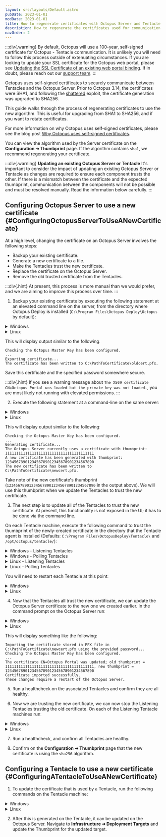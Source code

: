 ```yaml
---
layout: src/layouts/Default.astro
pubDate: 2023-01-01
modDate: 2023-01-01
title: How to regenerate certificates with Octopus Server and Tentacle
description: How to regenerate the certificates used for communication between Octopus Server and its Tentacles.
navOrder: 2
---
```


:::div{.warning}
By default, Octopus will use a 100-year, self-signed certificate for Octopus - Tentacle communication. It is unlikely you will need to follow this process outside of extenuating circumstances. If you are looking to update your SSL certificate for the Octopus web portal, please see [Updating the SSL Certificate of an existing web portal binding](https://octopus.com/docs/security/exposing-octopus/expose-the-octopus-web-portal-over-https#updating-the-ssl-certificate-of-an-existing-web-portal-binding). If in doubt, please reach out our [support team](https://octopus.com/support).
:::

Octopus uses self-signed certificates to securely communicate between Tentacles and the Octopus Server. Prior to Octopus 3.14, the certificates were SHA1, and following the [shattered](https://octopus.com/blog/shattered) exploit, the certificate generation was upgraded to SHA256. 

This guide walks through the process of regenerating certificates to use the new algorithm. This is useful for upgrading from SHA1 to SHA256, and if you want to rotate certificates.

For more information on why Octopus uses self-signed certificates, please see the blog post [Why Octopus uses self-signed certificates](https://octopusdeploy.com/blog/why-self-signed-certificates).

You can view the algorithm used by the Server certificate on the **Configuration ➜ Thumbprint** page. If the algorithm contains `sha1`, we recommend regenerating your certificate.

:::div{.warning}
**Updating an existing Octopus Server or Tentacle**
It's important to consider the impact of updating an existing Octopus Server or Tentacle as changes are required to ensure each component trusts the other. If there is a mismatch between the certificate and the expected thumbprint, communication between the components will not be possible and must be resolved manually. Read the information below carefully.
:::

## Configuring Octopus Server to use a new certificate {#ConfiguringOctopusServerToUseANewCertificate}

At a high level, changing the certificate on an Octopus Server involves the following steps:

* Backup your existing certificate.
* Generate a new certificate to a file.
* Make the Tentacles trust the new certificate.
* Replace the certificate on the Octopus Server.
* Remove the old trusted certificate from the Tentacles.

:::div{.hint}
At present, this process is more manual than we would prefer, and we are aiming to improve this process over time.
:::

1. Backup your existing certificate by executing the following statement at an elevated command line on the server, from the directory where Octopus Deploy is installed (`C:\Program Files\Octopus Deploy\Octopus` by default):

<details data-group="regenerate-certificate-configure-new">
<summary>Windows</summary>

```powershell
Octopus.Server.exe export-certificate --instance OctopusServer --export-pfx="C:\PathToCertificate\oldcert.pfx" --pfx-password MySecretPassword
```

</details>
<details data-group="regenerate-certificate-configure-new">
<summary>Linux</summary>

```bash Linux
./Octopus.Server export-certificate --instance OctopusServer --export-pfx="/tmp/oldcert.pfx" --pfx-password MySecretPassword
```

</details>

This will display output similar to the following:

```
Checking the Octopus Master Key has been configured.
...
Exporting certificate...
The certificate has been written to C:\PathToCertificate\oldcert.pfx.
```

Save this certificate and the specified password somewhere secure.

:::div{.hint}
If you see a warning message about `The X509 certificate CN=Octopus Portal was loaded but the private key was not loaded.`, you are most likely not running with elevated permissions. 
:::

2. Execute the following statement at a command-line on the same server:

<details data-group="regenerate-certificate-export-pfx">
<summary>Windows</summary>

```powershell
Octopus.Server.exe new-certificate --instance OctopusServer --export-pfx="C:\PathToCertificate\newcert.pfx" --pfx-password MySecretPassword
```

</details>
<details data-group="regenerate-certificate-export-pfx">
<summary>Linux</summary>

```bash
./Octopus.Server new-certificate --instance OctopusServer --export-pfx="/tmp/newcert.pfx" --pfx-password MySecretPassword
```

</details>

This will display output similar to the following:

```
Checking the Octopus Master Key has been configured.
...
Generating certificate...
The Octopus Server currently uses a certificate with thumbprint:
1111111111111111111111111111111111111111
A new certificate has been generated with thumbprint:
1234567890123456789012345678901234567890
The new certificate has been written to C:\PathToCertificate\newcert.pfx.
```

Take note of the new certificate's thumbprint (`1234567890123456789012345678901234567890` in the output above). We will use this thumbprint when we update the Tentacles to trust the new certificate.

3. The next step is to update all of the Tentacles to trust the new certificate. At present, this functionality is not exposed in the UI; it has to be done via the command line.

On each Tentacle machine, execute the following command to trust the thumbprint of the newly-created certificate in the directory that the Tentacle agent is installed (Defaults: `C:\Program Files\OctopusDeploy\Tentacle\` and `/opt/octopus/tentacle/`):

<details data-group="regenerate-certificate-tentacle-trust">
<summary>Windows - Listening Tentacles</summary>

```powershell
Tentacle.exe configure --trust="1234567890123456789012345678901234567890"
```

</details>
<details data-group="regenerate-certificate-tentacle-trust">
<summary>Windows - Polling Tentacles</summary>

```powershell
Tentacle.exe update-trust --oldThumbprint "1111111111111111111111111111111111111111" --newThumbprint "1234567890123456789012345678901234567890"
```
This will display output similar to the following:
```
Updating Octopus servers thumbprint from 1111111111111111111111111111111111111111 to 1234567890123456789012345678901234567890
Finding existing Octopus Server registrations trusting the thumbprint 1111111111111111111111111111111111111111 and updating them to trust the thumbprint 1234567890123456789012345678901234567890:
Updating polling tentacle https://your.octopus.app:10943/ 1111111111111111111111111111111111111111 - changing to trust 1234567890123456789012345678901234567890
These changes require a restart of the Tentacle.
```

</details>
<details data-group="regenerate-certificate-tentacle-trust">
<summary>Linux - Listening Tentacles</summary>

```bash
./Tentacle configure --trust="1234567890123456789012345678901234567890"
```

This will display output similar to the following:
```
Adding 1 trusted Octopus Servers
These changes require a restart of the Tentacle.
```

</details>
<details data-group="regenerate-certificate-tentacle-trust">
<summary>Linux - Polling Tentacles</summary>

```bash
./Tentacle update-trust --oldThumbprint "1111111111111111111111111111111111111111" --newThumbprint "1234567890123456789012345678901234567890"
```

This will display output similar to the following:
```
Updating Octopus servers thumbprint from 1111111111111111111111111111111111111111 to 1234567890123456789012345678901234567890
Finding existing Octopus Server registrations trusting the thumbprint 1111111111111111111111111111111111111111 and updating them to trust the thumbprint 1234567890123456789012345678901234567890:
Updating polling tentacle https://your.octopus.app:10943/ 1111111111111111111111111111111111111111 - changing to trust 1234567890123456789012345678901234567890
These changes require a restart of the Tentacle.
```
</details>

You will need to restart each Tentacle at this point: 

<details data-group="regenerate-certificate-restart-tentacle">
<summary>Windows</summary>

```powershell
tentacle.exe service --restart
```

</details>
<details data-group="regenerate-certificate-restart-tentacle">
<summary>Linux</summary>

```bash
./Tentacle service --restart
```

</details>

4. Now that the Tentacles all trust the new certificate, we can update the Octopus Server certificate to the new one we created earlier. In the command prompt on the Octopus Server run:

<details data-group="regenerate-certificate-update-server">
<summary>Windows</summary>

```powershell
Octopus.Server.exe import-certificate --instance OctopusServer --from-file="C:\PathToCertificate\newcert.pfx" --pfx-password MySecretPassword
Octopus.Server.exe service --instance OctopusServer --restart
```

</details>
<details data-group="regenerate-certificate-update-server">
<summary>Linux</summary>

```bash
./Octopus.Server import-certificate --instance OctopusServer --from-file="/tmp/newcert.pfx" --pfx-password MySecretPassword
./Octopus.Server service --instance OctopusServer --restart
```

</details>

This will display something like the following:

```
Importing the certificate stored in PFX file in C:\PathToCertificate\newcert.pfx using the provided password...
Checking the Octopus Master Key has been configured.
...
The certificate CN=Octopus Portal was updated; old thumbprint = 1111111111111111111111111111111111111111, new thumbprint = 1234567890123456789012345678901234567890
Certificate imported successfully.
These changes require a restart of the Octopus Server.
```

5. Run a healthcheck on the associated Tentacles and confirm they are all healthy.

6. Now we are trusting the new certificate, we can now stop the Listening Tentacles trusting the old certificate. On each of the Listening Tentacle machines run:

<details data-group="regenerate-certificate-remove-trust">
<summary>Windows</summary>

```powershell
C:\Program Files\OctopusDeploy\Tentacle\Tentacle.exe configure --instance Tentacle --remove-trust <oldthumbprint>
C:\Program Files\OctopusDeploy\Tentacle\Tentacle.exe service --instance Tentacle --restart
```

</details>
<details data-group="regenerate-certificate-remove-trust">
<summary>Linux</summary>

```bash
./Tentacle configure --instance Tentacle --remove-trust <oldthumbprint>
./Tentacle service --instance Tentacle --restart
```

</details>

7. Run a healthcheck, and confirm all Tentacles are healthy.

8. Confirm on the **Configuration ➜ Thumbprint** page that the new certificate is using the `sha256` algorithm.

## Configuring a Tentacle to use a new certificate {#ConfiguringATentacleToUseANewCertificate}

1. To update the certificate that is used by a Tentacle, run the following commands on the Tentacle machine:

<details data-group="regenerate-certificate-update-tentacle-certificate">
<summary>Windows</summary>

```powershell
C:\Program Files\OctopusDeploy\Tentacle\Tentacle.exe new-certificate
C:\Program Files\OctopusDeploy\Tentacle\Tentacle.exe service --restart
```

</details>
<details data-group="regenerate-certificate-update-tentacle-certificate">
<summary>Linux</summary>

```bash
./Tentacle new-certificate
./Tentacle service --restart
```

</details>

2. After this is generated on the Tentacle, it can be updated on the Octopus Server. Navigate to **Infrastructure ➜ Deployment Targets** and update the Thumbprint for the updated target.
